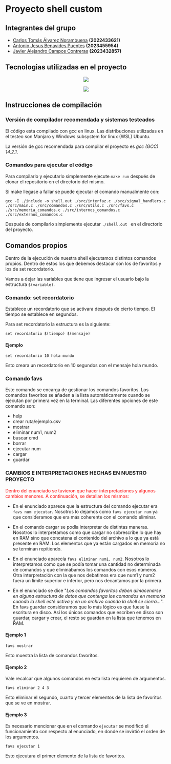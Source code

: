 # Proyecto shell custom
## Integrantes del grupo
- [Carlos Tomás Álvarez Norambuena](https://github.com/Karantooo)  **(2022433621)**
- [Antonio Jesus Benavides Puentes](https://github.com/AntoCreed777) **(2023455954)**
- [Javier Alejandro Campos Contreras](https://github.com/huebitoo) **(2023432857)**

## Tecnologias utilizadas en el proyecto
<p align="center">
  <a href="https://skillicons.dev">
    <img src="https://skillicons.dev/icons?i=git,github,vscode,bash,linux&perline=12" />
  </a>
</p>
<p align="center">
  <a href="https://skillicons.dev">
    <img src="https://skillicons.dev/icons?i=c&perline=12" />
  </a>
</p>


## Instrucciones de compilación

### Versión de compilador recomendada y sistemas testeados
El código esta compilado con gcc en linux. Las distribuciones utilizadas en el testeo son Manjaro y Windows subsystem for linux (WSL) Ubuntu.

La versión de gcc recomendada para compilar el proyecto es *gcc (GCC) 14.2.1*. 
### Comandos para ejecutar el código 
Para compilarlo y ejecutarlo simplemente ejecute ```make run``` después de clonar el repositorio en el directorio del mismo.

Si make llegase a fallar se puede ejecutar el comando manualmente con:

```gcc -I ./include -o shell.out ./src/interfaz.c ./src/signal_handlers.c ./src/main.c ./src/comandos.c ./src/utils.c ./src/favs.c ./src/memoria_comandos.c ./src/internos_comandos.c ./src/externos_comandos.c```

Después de compilarlo simplemente ejecutar ```./shell.out ``` en el directorio del proyecto.

## Comandos propios
Dentro de la ejecución de nuestra shell ejecutamos distintos comandos propios. Dentro de estos los que debemos destacar son los de favoritos y los de set recordatorio.

Vamos a dejar las variables que tiene que ingresar el usuario bajo la estructura ```$(variable)```.

### Comando: set recordatorio
Establece un recordatorio que se activara después de cierto tiempo. El tiempo se establece en segundos.

Para set recordatorio la estructura es la siguiente:

```set recordatorio $(tiempo) $(mensaje)```
#### Ejemplo
```set recordatorio 10 hola mundo```

Esto creara un recordatorio en 10 segundos con el mensaje hola mundo.


### Comando favs

Este comando se encarga de gestionar los comandos favoritos. Los comandos favoritos se añaden a la lista automáticamente cuando se ejecutan por primera vez en la terminal. Las diferentes opciones de este comando son:

 - help 
 - crear ruta/ejemplo.csv
 - mostrar
 - eliminar num1, num2
 - buscar cmd
 - borrar
 - ejecutar num
 - cargar
 - guardar

 ### CAMBIOS E INTERPRETACIONES HECHAS EN NUESTRO PROYECTO
 <span style="color: red;">Dentro del enunciado se tuvieron que hacer interpretaciones y algunos cambios menores. A continuación, se detallan los mismos:</span>

 - En el enunciado aparece que la estructura del comando ejecutar era ```favs num ejecutar```. Nosotros lo dejamos como ```favs ejecutar num``` ya que consideramos que era más coherente con el comando eliminar. 

 - En el comando cargar se podía interpretar de distintas maneras. Nosotros lo interpretamos como que cargar no sobrescribe lo que hay en RAM sino que concatena el contenido del archivo a lo que ya está presente en RAM. Los elementos que ya están cargados en memoria no se terminan repitiendo.

 - En el enunciado aparecía ```favs eliminar num1, num2```. Nosotros lo interpretamos como que se podía tomar una cantidad no determinada de comandos y que eliminábamos los comandos con esos números. Otra interpretación con la que nos debatimos era que num1 y num2 fuera un límite superior e inferior, pero nos decantamos por la primera. 

- En el enunciado se dice "*Los comandos favoritos deben almacenarse en
alguna estructura de datos que contenga los comandos en memoria cuando la shell esté activa y en un archivo cuando la shell se cierra...*". En favs guardar consideramos que lo más lógico es que fuese la escritura en disco. Así los únicos comandos que escriben en disco son guardar, cargar y crear, el resto se guardan en la lista que tenemos en RAM.

#### Ejemplo 1

```favs mostrar```

Esto muestra la lista de comandos favoritos.

#### Ejemplo 2
Vale recalcar que algunos comandos en esta lista requieren de argumentos.

```favs eliminar 2 4 3```

Esto eliminar el segundo, cuarto y tercer elementos de la lista de favoritos que se ve en mostrar.

#### Ejemplo 3
Es necesario mencionar que en el comando ```ejecutar``` se modificó el funcionamiento con respecto al enunciado, en donde se invirtió el orden de los argumentos.

```favs ejecutar 1```

Esto ejecutara el primer elemento de la lista de favoritos. 

